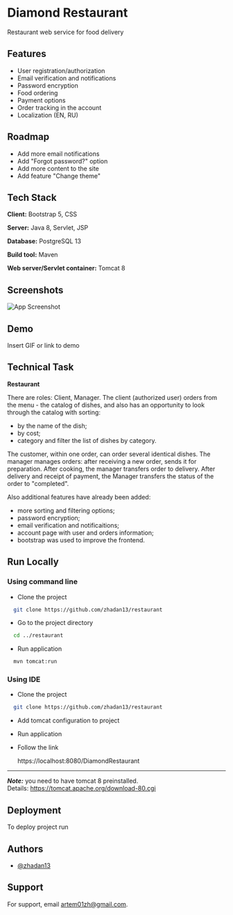 # Diamond Restaurant

Restaurant web service for food delivery

## Features

- User registration/authorization
- Email verification and notifications
- Password encryption
- Food ordering
- Payment options
- Order tracking in the account
- Localization (EN, RU)

## Roadmap

- Add more email notifications
- Add "Forgot password?" option
- Add more content to the site
- Add feature "Change theme"

## Tech Stack

**Client:** Bootstrap 5, CSS

**Server:** Java 8, Servlet, JSP

**Database:** PostgreSQL 13

**Build tool:** Maven

**Web server/Servlet container:** Tomcat 8

## Screenshots

![App Screenshot](https://via.placeholder.com/468x300?text=App+Screenshot+Here)

## Demo

Insert GIF or link to demo

## Technical Task

**Restaurant**

There are roles: Client, Manager. The client (authorized user) orders from the menu - the catalog of dishes, and also
has an opportunity to look through the catalog with sorting:

- by the name of the dish;
- by cost;
- category and filter the list of dishes by category.

The customer, within one order, can order several identical dishes. The manager manages orders: after receiving a new
order, sends it for preparation. After cooking, the manager transfers order to delivery. After delivery and receipt of
payment, the Manager transfers the status of the order to "completed".

Also additional features have already been added:

- more sorting and filtering options;
- password encryption;
- email verification and notificaitions;
- account page with user and orders information;
- bootstrap was used to improve the frontend.

## Run Locally

### Using command line

- Clone the project

```bash
  git clone https://github.com/zhadan13/restaurant
```

- Go to the project directory

```bash
  cd ../restaurant
```

- Run application

```bash
  mvn tomcat:run
```

### Using IDE

- Clone the project

```bash
  git clone https://github.com/zhadan13/restaurant
```

- Add tomcat configuration to project

- Run application

- Follow the link

  https://localhost:8080/DiamondRestaurant

---

***Note:*** you need to have tomcat 8 preinstalled.  
Details: https://tomcat.apache.org/download-80.cgi

## Deployment

To deploy project run

## Authors

- [@zhadan13](https://www.github.com/zhadan13)

## Support

For support, email artem01zh@gmail.com.